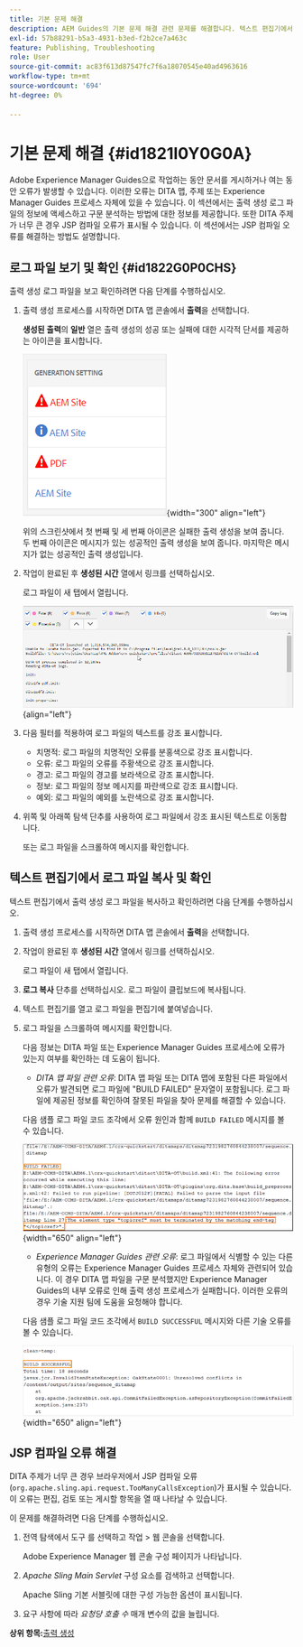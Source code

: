 ```yaml
---
title: 기본 문제 해결
description: AEM Guides의 기본 문제 해결 관련 문제를 해결합니다. 텍스트 편집기에서 로그 파일을 보고, 복사하고, 확인하고, JSP 컴파일 오류를 해결하는 방법에 대해 알아봅니다.
exl-id: 57b88291-b5a3-4931-b3ed-f2b2ce7a463c
feature: Publishing, Troubleshooting
role: User
source-git-commit: ac83f613d87547fc7f6a18070545e40ad4963616
workflow-type: tm+mt
source-wordcount: '694'
ht-degree: 0%

---
```


# 기본 문제 해결 {#id1821I0Y0G0A}

Adobe Experience Manager Guides으로 작업하는 동안 문서를 게시하거나 여는 동안 오류가 발생할 수 있습니다. 이러한 오류는 DITA 맵, 주제 또는 Experience Manager Guides 프로세스 자체에 있을 수 있습니다. 이 섹션에서는 출력 생성 로그 파일의 정보에 액세스하고 구문 분석하는 방법에 대한 정보를 제공합니다. 또한 DITA 주제가 너무 큰 경우 JSP 컴파일 오류가 표시될 수 있습니다. 이 섹션에서는 JSP 컴파일 오류를 해결하는 방법도 설명합니다.

## 로그 파일 보기 및 확인 {#id1822G0P0CHS}

출력 생성 로그 파일을 보고 확인하려면 다음 단계를 수행하십시오.

1. 출력 생성 프로세스를 시작하면 DITA 맵 콘솔에서 **출력**&#x200B;을 선택합니다.

   **생성된 출력**&#x200B;의 **일반** 열은 출력 생성의 성공 또는 실패에 대한 시각적 단서를 제공하는 아이콘을 표시합니다.

   ![](images/output-general-settings.png){width="300" align="left"}

   위의 스크린샷에서 첫 번째 및 세 번째 아이콘은 실패한 출력 생성을 보여 줍니다. 두 번째 아이콘은 메시지가 있는 성공적인 출력 생성을 보여 줍니다. 마지막은 메시지가 없는 성공적인 출력 생성입니다.

1. 작업이 완료된 후 **생성된 시간** 열에서 링크를 선택하십시오.

   로그 파일이 새 탭에서 열립니다.

   ![](images/log-file.png){align="left"}

1. 다음 필터를 적용하여 로그 파일의 텍스트를 강조 표시합니다.
   - 치명적: 로그 파일의 치명적인 오류를 분홍색으로 강조 표시합니다.
   - 오류: 로그 파일의 오류를 주황색으로 강조 표시합니다.
   - 경고: 로그 파일의 경고를 보라색으로 강조 표시합니다.
   - 정보: 로그 파일의 정보 메시지를 파란색으로 강조 표시합니다.
   - 예외: 로그 파일의 예외를 노란색으로 강조 표시합니다.
1. 위쪽 및 아래쪽 탐색 단추를 사용하여 로그 파일에서 강조 표시된 텍스트로 이동합니다.

   또는 로그 파일을 스크롤하여 메시지를 확인합니다.


## 텍스트 편집기에서 로그 파일 복사 및 확인

텍스트 편집기에서 출력 생성 로그 파일을 복사하고 확인하려면 다음 단계를 수행하십시오.

1. 출력 생성 프로세스를 시작하면 DITA 맵 콘솔에서 **출력**&#x200B;을 선택합니다.

1. 작업이 완료된 후 **생성된 시간** 열에서 링크를 선택하십시오.

   로그 파일이 새 탭에서 열립니다.

1. **로그 복사** 단추를 선택하십시오. 로그 파일이 클립보드에 복사됩니다.
1. 텍스트 편집기를 열고 로그 파일을 편집기에 붙여넣습니다.

1. 로그 파일을 스크롤하여 메시지를 확인합니다.

   다음 정보는 DITA 파일 또는 Experience Manager Guides 프로세스에 오류가 있는지 여부를 확인하는 데 도움이 됩니다.

   - *DITA 맵 파일 관련 오류*: DITA 맵 파일 또는 DITA 맵에 포함된 다른 파일에서 오류가 발견되면 로그 파일에 &quot;BUILD FAILED&quot; 문자열이 포함됩니다. 로그 파일에 제공된 정보를 확인하여 잘못된 파일을 찾아 문제를 해결할 수 있습니다.

   다음 샘플 로그 파일 코드 조각에서 오류 원인과 함께 `BUILD FAILED` 메시지를 볼 수 있습니다.

   ![](images/dita-error-in-log-file.png){width="650" align="left"}

   - *Experience Manager Guides 관련 오류*: 로그 파일에서 식별할 수 있는 다른 유형의 오류는 Experience Manager Guides 프로세스 자체와 관련되어 있습니다. 이 경우 DITA 맵 파일을 구문 분석했지만 Experience Manager Guides의 내부 오류로 인해 출력 생성 프로세스가 실패합니다. 이러한 오류의 경우 기술 지원 팀에 도움을 요청해야 합니다.

   다음 샘플 로그 파일 코드 조각에서 `BUILD SUCCESSFUL` 메시지와 다른 기술 오류를 볼 수 있습니다.

   ![](images/process-error-in-log-file.png){width="650" align="left"}


## JSP 컴파일 오류 해결

DITA 주제가 너무 큰 경우 브라우저에서 JSP 컴파일 오류 \(`org.apache.sling.api.request.TooManyCallsException`\)가 표시될 수 있습니다. 이 오류는 편집, 검토 또는 게시할 항목을 열 때 나타날 수 있습니다.

이 문제를 해결하려면 다음 단계를 수행하십시오.

1. 전역 탐색에서 도구 를 선택하고 작업 \> 웹 콘솔을 선택합니다.

   Adobe Experience Manager 웹 콘솔 구성 페이지가 나타납니다.

1. *Apache Sling Main Servlet* 구성 요소를 검색하고 선택합니다.

   Apache Sling 기본 서블릿에 대한 구성 가능한 옵션이 표시됩니다.

1. 요구 사항에 따라 *요청당 호출 수* 매개 변수의 값을 늘립니다.


**상위 항목:**&#x200B;[&#x200B;출력 생성](generate-output.md)
